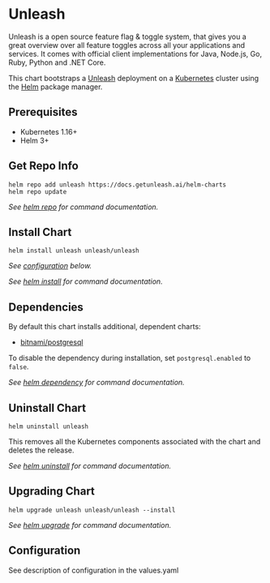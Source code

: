 # Unleash

Unleash is a open source feature flag & toggle system, that gives you a great overview over all feature toggles across all your applications and services.
It comes with official client implementations for Java, Node.js, Go, Ruby, Python and .NET Core.

This chart bootstraps a [Unleash](https://github.com/Unleash/unleash) deployment on a [Kubernetes](http://kubernetes.io) cluster using the [Helm](https://helm.sh) package manager.

## Prerequisites

- Kubernetes 1.16+
- Helm 3+

## Get Repo Info

```console
helm repo add unleash https://docs.getunleash.ai/helm-charts
helm repo update
```

_See [helm repo](https://helm.sh/docs/helm/helm_repo/) for command documentation._

## Install Chart

```console
helm install unleash unleash/unleash
```

_See [configuration](#configuration) below._

_See [helm install](https://helm.sh/docs/helm/helm_install/) for command documentation._

## Dependencies

By default this chart installs additional, dependent charts:

- [bitnami/postgresql](https://github.com/bitnami/charts/tree/master/bitnami/postgresql)

To disable the dependency during installation, set `postgresql.enabled` to `false`.

_See [helm dependency](https://helm.sh/docs/helm/helm_dependency/) for command documentation._

## Uninstall Chart

```console
helm uninstall unleash
```

This removes all the Kubernetes components associated with the chart and deletes the release.

_See [helm uninstall](https://helm.sh/docs/helm/helm_uninstall/) for command documentation._

## Upgrading Chart

```console
helm upgrade unleash unleash/unleash --install
```

_See [helm upgrade](https://helm.sh/docs/helm/helm_upgrade/) for command documentation._

## Configuration

See description of configuration in the values.yaml
